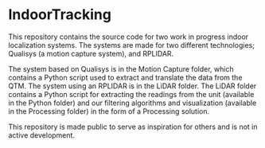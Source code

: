 # IndoorTracking
This repository contains the source code for two work in progress indoor localization systems. The systems are made for two different technologies; Qualisys (a motion capture system), and RPLIDAR.

The system based on Qualisys is in the Motion Capture folder, which contains a Python script used to extract and translate the data from the QTM. The system using an RPLIDAR is in the LiDAR folder. The LiDAR folder contains a Python script for extracting the readings from the unit (available in the Python folder) and our filtering algorithms and visualization (available in the Processing folder) in the form of a Processing solution.

This repository is made public to serve as inspiration for others and is not in active development.
